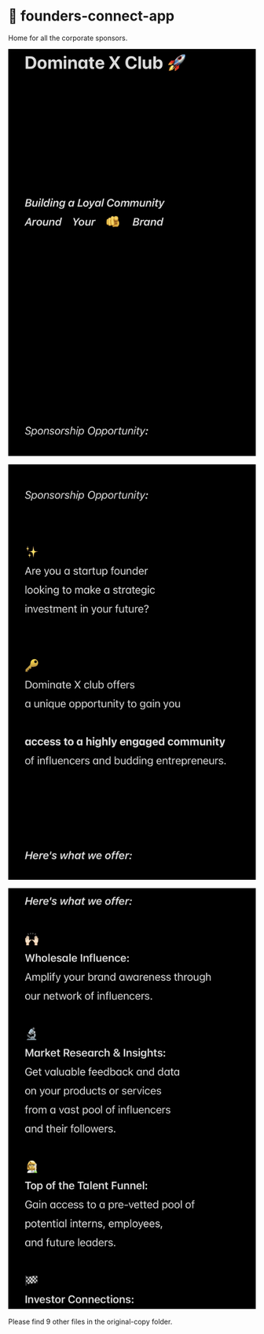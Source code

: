 # 🤝 founders-connect-app

Home for all the corporate sponsors.


![Cover](/original-copy/IMG_7633.jpeg)

![1](/original-copy/IMG_7634.jpeg)

![2](/original-copy/IMG_7635.jpeg)

Please find 9 other files in the original-copy folder. 